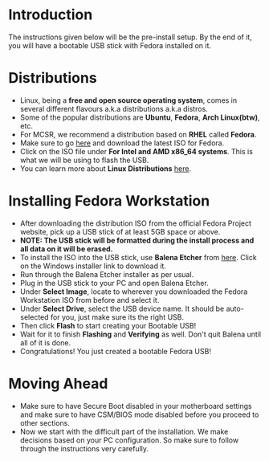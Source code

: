 # Introduction

The instructions given below will be the pre-install setup. By the end of it, you will have a bootable USB stick with Fedora installed on it.

# Distributions

- Linux, being a **free and open source operating system**, comes in several different flavours a.k.a distributions a.k.a distros.
- Some of the popular distributions are **Ubuntu**, **Fedora**, **Arch Linux(btw)**, etc.
- For MCSR, we recommend a distribution based on **RHEL** called **Fedora**.
- Make sure to go [here](https://fedoraproject.org/workstation/download) and download the latest ISO for Fedora.
- Click on the ISO file under **For Intel and AMD x86_64 systems**. This is what we will be using to flash the USB.
- You can learn more about **Linux Distributions** [here](https://en.wikipedia.org/wiki/Linux_distribution).

# Installing Fedora Workstation 

- After downloading the distribution ISO from the official Fedora Project website, pick up a USB stick of at least 5GB space or above.
- **NOTE: The USB stick will be formatted during the install process and all data on it will be erased.**
- To install the ISO into the USB stick, use **Balena Etcher** from [here](https://www.balena.io/etcher#download-etcher). Click on the Windows installer link to download it.
- Run through the Balena Etcher installer as per usual.
- Plug in the USB stick to your PC and open Balena Etcher.
- Under **Select Image**, locate to wherever you downloaded the Fedora Workstation ISO from before and select it.
- Under **Select Drive**, select the USB device name. It should be auto-selected for you, just make sure its the right USB.
- Then click **Flash** to start creating your Bootable USB!
- Wait for it to finish **Flashing** and **Verifying** as well. Don't quit Balena until all of it is done.
- Congratulations! You just created a bootable Fedora USB!

# Moving Ahead

- Make sure to have Secure Boot disabled in your motherboard settings and make sure to have CSM/BIOS mode disabled before you proceed to other sections.
- Now we start with the difficult part of the installation. We make decisions based on your PC configuration. So make sure to follow through the instructions very carefully.
